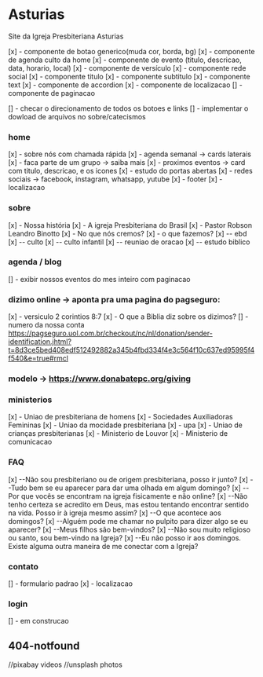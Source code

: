 # Asturias
Site da Igreja Presbiteriana Asturias

[x] - componente de botao generico(muda cor, borda, bg)
[x] - componente de agenda culto da home
[x] - componente de evento (titulo, descricao, data, horario, local)
[x] - componente de versículo
[x] - componente rede social
[x] - componente titulo
[x] - componente subtitulo
[x] - componente text
[x] - componente de accordion
[x] - componente de localizacao
[] - componente de paginacao

[] - checar o direcionamento de todos os botoes e links
[] - implementar o dowload de arquivos no sobre/catecismos

### home
[x] - sobre nós com chamada rápida
[x] - agenda semanal -> cards laterais
[x] - faca parte de um grupo -> saiba mais
[x] - proximos eventos -> card com titulo, descricao, e os icones
[x] - estudo do portas abertas
[x] - redes sociais -> facebook, instagram, whatsapp, yutube
[x] - footer
[x] - localizacao


### sobre
[x] - Nossa história
[x] - A igreja Presbiteriana do Brasil
[x] - Pastor Robson Leandro Binotto
[x] - No que nós cremos?
[x] - o que fazemos?
[x] -- ebd
[x] -- culto
[x] -- culto infantil
[x] -- reuniao de oracao
[x] -- estudo biblico

### agenda / blog
[] - exibir nossos eventos do mes inteiro com paginacao


### dizimo online -> aponta pra uma pagina do pagseguro: 
[x] - versiculo 2 corintios 8:7
[x] - O que a Biblia diz sobre os dizimos?
[] - numero da nossa conta
https://pagseguro.uol.com.br/checkout/nc/nl/donation/sender-identification.jhtml?t=8d3ce5bed408edf512492882a345b4fbd334f4e3c564f10c637ed95995f4f540&e=true#rmcl
### modelo -> https://www.donabatepc.org/giving

### ministerios
[x] - Uniao de presbiteriana de homens
[x] - Sociedades Auxiliadoras Femininas
[x] - Uniao da mocidade presbiteriana
[x] - upa
[x] - Uniao de crianças presbiterianas
[x] - Ministerio de Louvor
[x] - Ministerio de comunicacao

### FAQ
[x] --Não sou presbiteriano ou de origem presbiteriana, posso ir junto?
[x] --Tudo bem se eu aparecer para dar uma olhada em algum domingo?
[x] --Por que vocês se encontram na igreja fisicamente e não online?
[x] --Não tenho certeza se acredito em Deus, mas estou tentando encontrar sentido na vida. Posso ir à igreja mesmo assim?
[x] --O que acontece aos domingos?
[x] --Alguém pode me chamar no pulpito para dizer algo se eu aparecer?
[x] --Meus filhos são bem-vindos? 
[x] --Não sou muito religioso ou santo, sou bem-vindo na Igreja?
[x] --Eu não posso ir aos domingos. Existe alguma outra maneira de me conectar com a Igreja? 

### contato
[] - formulario padrao
[x] - localizacao

### login
[] - em construcao

## 404-notfound


//pixabay videos
//unsplash photos